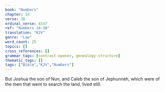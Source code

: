 ```yaml
---
book: "Numbers"
chapter: 14
verse: 38
ordinal_verse: 4147
ref: "Numbers 14:38"
translation: "KJV"
genre: "Law"
word_count: 25
topics: []
cross_references: []
grammar_tags: [contrast-opener, genealogy-structure]
thematic_tags: []
tags: ["Bible","KJV","Numbers"]
---
```

But Joshua the son of Nun, and Caleb the son of Jephunneh, which were of the men that went to search the land, lived still.
